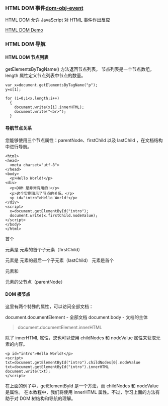 ### HTML DOM 事件[dom-obj-event]

HTML DOM 允许 JavaScript 对 HTML 事件作出反应

[HTML DOM Demo][htmldom-examples]

### HTML DOM 导航

#### HTML DOM 节点列表

getElementsByTagName() 方法返回节点列表。
节点列表是一个节点数组。
length 属性定义节点列表中节点的数量。

````
var x=document.getElementsByTagName("p");
y=x[1];

for (i=0;i<x.length;i++)
  { 
    document.write(x[i].innerHTML);
    document.write("<br>");
  }
````
#### 导航节点关系
     
您能够使用三个节点属性：parentNode、firstChild 以及 lastChild ，在文档结构中进行导航。

```
<html>
<head>
  <meta charset="utf-8">
</head>
<body>
  <p>Hello World!</p>
<div>
  <p>DOM 是非常有用的!</p>
  <p>这个实例演示了节点的关系。</p>
  <p id="intro">Hello World!</p>
</div>
<script>
  x=document.getElementById("intro");
  document.write(x.firstChild.nodeValue);
</script>
</body>
</html>
```
首个 <p> 元素是 <body> 元素的首个子元素（firstChild）
<div> 元素是 <body> 元素的最后一个子元素（lastChild）
<body> 元素是首个 <p> 元素和 <div> 元素的父节点（parentNode）

#### DOM 根节点

这里有两个特殊的属性，可以访问全部文档：

document.documentElement - 全部文档
document.body - 文档的主体

> document.documentElement.innerHTML

除了 innerHTML 属性，您也可以使用 childNodes 和 nodeValue 属性来获取元素的内容。
````
<p id="intro">Hello World!</p>
<script>
txt=document.getElementById("intro").childNodes[0].nodeValue
txt=document.getElementById("intro").innerHTML
document.write(txt);
</script>
````
在上面的例子中，getElementById 是一个方法，而 childNodes 和 nodeValue 是属性。
在本教程中，我们将使用 innerHTML 属性。不过，学习上面的方法有助于对 DOM 树结构和导航的理解。

[dom-obj-event]:http://www.runoob.com/jsref/dom-obj-event.html
[htmldom-examples]:http://www.runoob.com/htmldom/htmldom-examples.html
